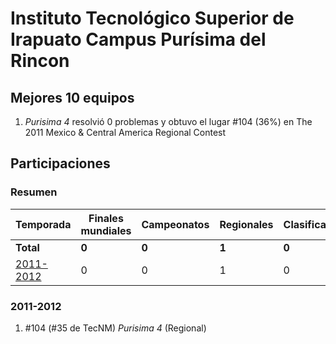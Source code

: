 ---
---

# Instituto Tecnológico Superior de Irapuato Campus Purísima del Rincon

## Mejores 10 equipos

1. _Purisima 4_ resolvió 0 problemas y obtuvo el lugar #104 (36%) en The 2011 Mexico & Central America Regional Contest

## Participaciones

### Resumen

| Temporada | Finales mundiales | Campeonatos | Regionales | Clasificatorios | Equipos |
| --- | --- | --- | --- | --- | --- |
| **Total** | **0** | **0** | **1** | **0** | **1** |
| [2011-2012](#2011-2012) | 0 | 0 | 1 | 0 | 1 |

### 2011-2012

1. #104 (#35 de TecNM) _Purisima 4_ (Regional)



